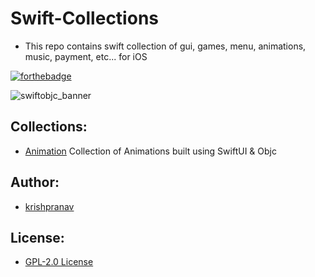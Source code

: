 # Swift-Collections
- This repo contains swift collection of gui, games, menu, animations, music, payment, etc... for iOS

[![forthebadge](https://forthebadge.com/images/badges/made-with-swift.svg)](https://forthebadge.com)

![swiftobjc_banner]()

## Collections:
- [Animation](https://github.com/krishpranav/swift-collections/tree/master/Animations) Collection of Animations built using SwiftUI & Objc

## Author:
- [krishpranav](https://github.com/krishpranav) 

## License:
- [GPL-2.0 License](https://github.com/krishpranav/swift-collections/blob/master/LICENSE)
